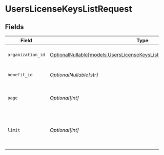 # UsersLicenseKeysListRequest


## Fields

| Field                                                                                                                                          | Type                                                                                                                                           | Required                                                                                                                                       | Description                                                                                                                                    |
| ---------------------------------------------------------------------------------------------------------------------------------------------- | ---------------------------------------------------------------------------------------------------------------------------------------------- | ---------------------------------------------------------------------------------------------------------------------------------------------- | ---------------------------------------------------------------------------------------------------------------------------------------------- |
| `organization_id`                                                                                                                              | [OptionalNullable[models.UsersLicenseKeysListQueryParamOrganizationIDFilter]](../models/userslicensekeyslistqueryparamorganizationidfilter.md) | :heavy_minus_sign:                                                                                                                             | Filter by organization ID.                                                                                                                     |
| `benefit_id`                                                                                                                                   | *OptionalNullable[str]*                                                                                                                        | :heavy_minus_sign:                                                                                                                             | Filter by a specific benefit                                                                                                                   |
| `page`                                                                                                                                         | *Optional[int]*                                                                                                                                | :heavy_minus_sign:                                                                                                                             | Page number, defaults to 1.                                                                                                                    |
| `limit`                                                                                                                                        | *Optional[int]*                                                                                                                                | :heavy_minus_sign:                                                                                                                             | Size of a page, defaults to 10. Maximum is 100.                                                                                                |